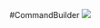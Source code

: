 #CommandBuilder
[![](https://jitpack.io/v/silverspecter27/CommandBuilder.svg)](https://jitpack.io/#silverspecter27/CommandBuilder)
